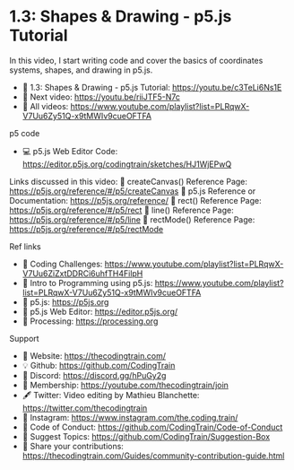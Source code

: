  # 1.3: Shapes & Drawing - p5.js Tutorial
 
In this video, I start writing code and cover the basics of coordinates systems, shapes, and drawing in p5.js. 

-   🔗  1.3: Shapes & Drawing - p5.js Tutorial: https://youtu.be/c3TeLi6Ns1E
-   🎥  Next video: https://youtu.be/riiJTF5-N7c  
-   🎥  All videos: https://www.youtube.com/playlist?list=PLRqwX-V7Uu6Zy51Q-x9tMWIv9cueOFTFA

p5 code
-   💻  p5.js Web Editor Code: https://editor.p5js.org/codingtrain/sketches/HJ1WjEPwQ 

Links discussed in this video:
🔗 createCanvas() Reference Page: https://p5js.org/reference/#/p5/createCanvas
🔗 p5.js Reference or Documentation: https://p5js.org/reference/
🔗 rect() Reference Page: https://p5js.org/reference/#/p5/rect
🔗 line() Reference Page: https://p5js.org/reference/#/p5/line
🔗 rectMode() Reference Page: https://p5js.org/reference/#/p5/rectMode

Ref links
-   🎥  Coding Challenges: https://www.youtube.com/playlist?list=PLRqwX-V7Uu6ZiZxtDDRCi6uhfTH4FilpH
-   🎥  Intro to Programming using p5.js: https://www.youtube.com/playlist?list=PLRqwX-V7Uu6Zy51Q-x9tMWIv9cueOFTFA
-   🔗 p5.js: https://p5js.org
-   🔗 p5.js Web Editor: https://editor.p5js.org/ 
-   🔗 Processing: https://processing.org

Support
-   🚂  Website: https://thecodingtrain.com/
-   💡  Github: https://github.com/CodingTrain
-   💬  Discord: https://discord.gg/hPuGy2g
-   💖  Membership: https://youtube.com/thecodingtrain/join
-   🖋️  Twitter: Video editing by Mathieu Blanchette: https://twitter.com/thecodingtrain
-   📸  Instagram: https://www.instagram.com/the.coding.train/
-   📄  Code of Conduct: https://github.com/CodingTrain/Code-of-Conduct
-   🚩  Suggest Topics: https://github.com/CodingTrain/Suggestion-Box
-   👾  Share your contributions: https://thecodingtrain.com/Guides/community-contribution-guide.html
